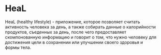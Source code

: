 # HeaL
HeaL (healthy lifestyle) - приложение, которое позволяет считать активность человека за день, а также собирать данные о калорийности продуктов, съеденных за день, после чего предоставляет скомпонованную информацию и говорит о том, что нужно человеку для достижения цели в сохранении или улучшении своего здоровья и формы тела.
